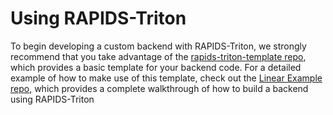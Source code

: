 <!--
# Copyright (c) 2021, NVIDIA CORPORATION. All rights reserved.
#
# Redistribution and use in source and binary forms, with or without
# modification, are permitted provided that the following conditions
# are met:
#  * Redistributions of source code must retain the above copyright
#    notice, this list of conditions and the following disclaimer.
#  * Redistributions in binary form must reproduce the above copyright
#    notice, this list of conditions and the following disclaimer in the
#    documentation and/or other materials provided with the distribution.
#  * Neither the name of NVIDIA CORPORATION nor the names of its
#    contributors may be used to endorse or promote products derived
#    from this software without specific prior written permission.
#
# THIS SOFTWARE IS PROVIDED BY THE COPYRIGHT HOLDERS ``AS IS'' AND ANY
# EXPRESS OR IMPLIED WARRANTIES, INCLUDING, BUT NOT LIMITED TO, THE
# IMPLIED WARRANTIES OF MERCHANTABILITY AND FITNESS FOR A PARTICULAR
# PURPOSE ARE DISCLAIMED.  IN NO EVENT SHALL THE COPYRIGHT OWNER OR
# CONTRIBUTORS BE LIABLE FOR ANY DIRECT, INDIRECT, INCIDENTAL, SPECIAL,
# EXEMPLARY, OR CONSEQUENTIAL DAMAGES (INCLUDING, BUT NOT LIMITED TO,
# PROCUREMENT OF SUBSTITUTE GOODS OR SERVICES; LOSS OF USE, DATA, OR
# PROFITS; OR BUSINESS INTERRUPTION) HOWEVER CAUSED AND ON ANY THEORY
# OF LIABILITY, WHETHER IN CONTRACT, STRICT LIABILITY, OR TORT
# (INCLUDING NEGLIGENCE OR OTHERWISE) ARISING IN ANY WAY OUT OF THE USE
# OF THIS SOFTWARE, EVEN IF ADVISED OF THE POSSIBILITY OF SUCH DAMAGE.
-->

# Using RAPIDS-Triton

To begin developing a custom backend with RAPIDS-Triton, we strongly recommend
that you take advantage of the [rapids-triton-template
repo](https://github.com/rapidsai/rapids-triton-template), which provides a
basic template for your backend code. For a detailed example of how to make use
of this template, check out the [Linear Example
repo](https://github.com/rapidsai/rapids-triton-linear-example), which provides
a complete walkthrough of how to build a backend using RAPIDS-Triton

<!-- TODO(wphicks): Fill out the rest of these usage docs -->
